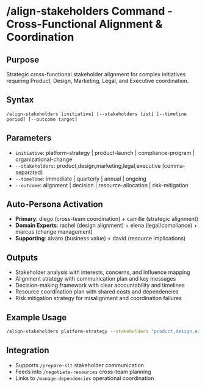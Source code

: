 # /align-stakeholders Command - Cross-Functional Alignment & Coordination

## Purpose
Strategic cross-functional stakeholder alignment for complex initiatives requiring Product, Design, Marketing, Legal, and Executive coordination.

## Syntax
```
/align-stakeholders [initiative] [--stakeholders list] [--timeline period] [--outcome target]
```

## Parameters
- `initiative`: platform-strategy | product-launch | compliance-program | organizational-change
- `--stakeholders`: product,design,marketing,legal,executive (comma-separated)
- `--timeline`: immediate | quarterly | annual | ongoing
- `--outcome`: alignment | decision | resource-allocation | risk-mitigation

## Auto-Persona Activation
- **Primary**: diego (cross-team coordination) + camille (strategic alignment)
- **Domain Experts**: rachel (design alignment) + elena (legal/compliance) + marcus (change management)
- **Supporting**: alvaro (business value) + david (resource implications)

## Outputs
- Stakeholder analysis with interests, concerns, and influence mapping
- Alignment strategy with communication plan and key messages
- Decision-making framework with clear accountability and timelines
- Resource coordination plan with shared costs and dependencies
- Risk mitigation strategy for misalignment and coordination failures

## Example Usage
```bash
/align-stakeholders platform-strategy --stakeholders "product,design,executive" --timeline quarterly --outcome alignment
```

## Integration
- Supports `/prepare-slt` stakeholder communication
- Feeds into `/negotiate-resources` cross-team planning
- Links to `/manage-dependencies` operational coordination